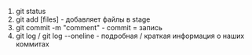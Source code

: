 1. git status
2. git add [files] - добавляет файлы в stage
3. git commit -m "comment" - commit = запись
4. git log / git log --oneline - подробная / краткая информация о наших коммитах